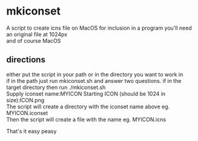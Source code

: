 # mkiconset
A script to create icns file on MacOS for inclusion in a program you'll need an original file at 1024px  
and of course MacOS

## directions  
either put the script in your path or in the directory you want to work in   
if in the path just run mkiconset.sh and answer two questions. 
if in the target directory then run ./mkiconset.sh  
Supply iconset name:MYICON
Starting ICON (should be 1024 in size):ICON.png  
The script will create a directory with the iconset name above eg. MYICON.iconset  
Then the script will create a file with the name eg. MYICON.icns  
  
That's it easy peasy

